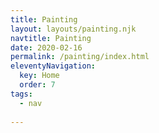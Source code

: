 ```yaml
---
title: Painting
layout: layouts/painting.njk
navtitle: Painting
date: 2020-02-16
permalink: /painting/index.html
eleventyNavigation:
  key: Home
  order: 7
tags:
  - nav
  
---
```



